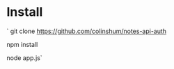 # Install

` git clone https://github.com/colinshum/notes-api-auth  

  npm install   
  
  node app.js`
  
 
